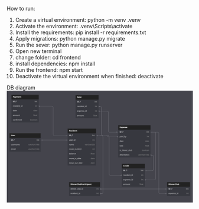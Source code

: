 How to run:
1. Create a virtual environment: python -m venv .venv
2. Activate the environment: .venv\Scripts\activate
3. Install the requirements: pip install -r requirements.txt
4. Apply migrations: python manage.py migrate
5. Run the sever: python manage.py runserver
6. Open new terminal
7. change folder: cd frontend
8. install dependencies: npm install
9. Run the frontend: npm start
10. Deactivate the virtual environment when finished: deactivate

DB diagram
![db diagram](dbdiagram.PNG)

